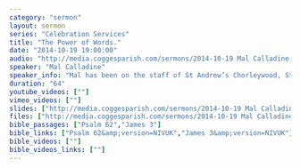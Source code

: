 ```yaml
---
category: "sermon"
layout: sermon
series: "Celebration Services"
title: "The Power of Words."
date: "2014-10-19 19:00:00"
audio: "http://media.coggesparish.com/sermons/2014-10-19 Mal Calladine.mp3"
speaker: "Mal Calladine"
speaker_info: "Mal has been on the staff of St Andrew’s Chorleywood, St Thomas’ Crookes Sheffield & St Andrew’s Mount Pleasant, South Carolina. He has a gift for encouraging faith and discipleship and regularly speaks at events across Europe."
duration: "64"
youtube_videos: [""]
vimeo_videos: [""]
slides: ["http://media.coggesparish.com/sermons/2014-10-19 Mal Calladine.pdf"]
files: ["http://media.coggesparish.com/sermons/2014-10-19 Mal Calladine.wmv"]
bible_passages: ["Psalm 62","James 3"]
bible_links: ["Psalm 62&amp;version=NIVUK","James 3&amp;version=NIVUK"]
bible_videos: [""]
bible_videos_links: [""]
---
```

